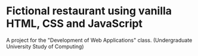 # Fictional restaurant using vanilla HTML, CSS and JavaScript
A project for the "Development of Web Applications" class. (Undergraduate University Study of Computing)
